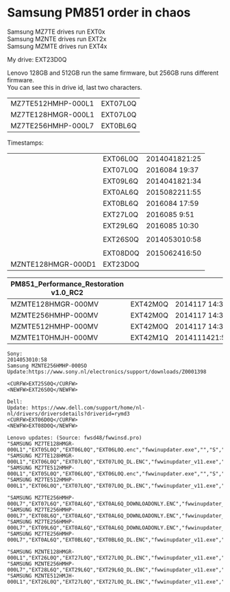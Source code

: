 # Samsung PM851 order in chaos

Samsung MZ7TE drives run EXT0x  
Samsung MZNTE drives run EXT2x  
Samsung MZMTE drives run EXT4x  

My drive: EXT23D0Q

Lenovo 128GB and 512GB run the same firmware, but 256GB runs different firmware.  
You can see this in drive id, last two characters.

| | |
| - | - |
| MZ7TE512HMHP-000L1 | EXT07L0Q | L1 drive becomes L0 firmware |
| MZ7TE128HMGR-000L1 | EXT07L0Q | |
| MZ7TE256HMHP-000L7 | EXT0BL6Q | L7 drive becomes L6 firmware |


Timestamps:

| | | |
| - | - | - | 
| | EXT06L0Q | 2014041821:25    |
| | EXT07L0Q | 2016084 19:37    |
| | EXT09L6Q | 2014041821:34    |
| | EXT0AL6Q | 2015082211:55    |
| | EXT0BL6Q | 2016084 17:59    |
| | EXT27L0Q | 2016085 9:51     |
| | EXT29L6Q | 2016085 10:30    |
| | |
| | EXT26S0Q | 2014053010:58    |
| | |
| | EXT08D0Q | 2015062416:50    |
| MZNTE128HMGR-000D1 | EXT23D0Q | | 

| PM851_Performance_Restoration v1.0_RC2 | | |
| - | - | - |
| MZMTE128HMGR-000MV | EXT42M0Q | 2014117 14:33 |
| MZMTE256HMHP-000MV | EXT42M0Q | 2014117 14:33 |
| MZMTE512HMHP-000MV | EXT42M0Q | 2014117 14:33 |
| MZMTE1T0HMJH-000MV | EXT42M1Q | 2014111421:50 |


```
Sony:
2014053010:58
Samsung MZNTE256HMHP-000SO
Update:https://www.sony.nl/electronics/support/downloads/Z0001398

<CURFW>EXT25S0Q</CURFW>
<NEWFW>EXT26S0Q</NEWFW>
```

```
Dell:
Update: https://www.dell.com/support/home/nl-nl/drivers/driversdetails?driverid=rymd3
<CURFW>EXT06D0Q</CURFW>
<NEWFW>EXT08D0Q</NEWFW>
```

```
Lenovo updates: (Source: fwsd48/fwwinsd.pro)
"SAMSUNG MZ7TE128HMGR-000L1","EXT05L0Q","EXT06L0Q","EXT06L0Q.enc","fwwinupdater.exe","","S","Samsung"
"SAMSUNG MZ7TE128HMGR-000L1","EXT06L0Q","EXT07L0Q","EXT07L0Q_DL.ENC","fwwinupdater_v11.exe","","S","Samsung"
"SAMSUNG MZ7TE512HMHP-000L1","EXT05L0Q","EXT06L0Q","EXT06L0Q.enc","fwwinupdater.exe","","S","Samsung"
"SAMSUNG MZ7TE512HMHP-000L1","EXT06L0Q","EXT07L0Q","EXT07L0Q_DL.ENC","fwwinupdater_v11.exe","","S","Samsung"

"SAMSUNG MZ7TE256HMHP-000L7","EXT07L6Q","EXT0AL6Q","EXT0AL6Q_DOWNLOADONLY.ENC","fwwinupdater_v11.exe","edrivechk","S","Samsung"
"SAMSUNG MZ7TE256HMHP-000L7","EXT08L6Q","EXT0AL6Q","EXT0AL6Q_DOWNLOADONLY.ENC","fwwinupdater_v11.exe","edrivechk","S","Samsung"
"SAMSUNG MZ7TE256HMHP-000L7","EXT09L6Q","EXT0AL6Q","EXT0AL6Q_DOWNLOADONLY.ENC","fwwinupdater_v11.exe","edrivechk","S","Samsung"
"SAMSUNG MZ7TE256HMHP-000L7","EXT0AL6Q","EXT0BL6Q","EXT0BL6Q_DL.ENC","fwwinupdater_v11.exe","edrivechk","S","Samsung"

"SAMSUNG MZNTE128HMGR-000L1","EXT26L0Q","EXT27L0Q","EXT27L0Q_DL.ENC","fwwinupdater_v11.exe","","S","Samsung"
"SAMSUNG MZNTE256HMHP-000L7","EXT28L6Q","EXT29L6Q","EXT29L6Q_DL.ENC","fwwinupdater_v11.exe","edrivechk","S","Samsung"
"SAMSUNG MZNTE512HMJH-000L1","EXT26L0Q","EXT27L0Q","EXT27L0Q_DL.ENC","fwwinupdater_v11.exe","","S","Samsung"```



